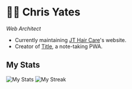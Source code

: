 # 👨‍💻 Chris Yates
*Web Architect*

- Currently maintaining [JT Hair Care](https://jthaircare.com/)'s website.
- Creator of [Title](https://chrisyates.dev/title-notes), a note-taking PWA.

My Stats
--
![My Stats](https://github-readme-stats.vercel.app/api?username=totalchris&show_icons=true&theme=dark&border_radius=30) ![My Streak](https://streak-stats.demolab.com/?user=TotalChris&theme=dark&border_radius=30)

